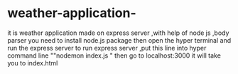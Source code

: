 # weather-application-
it is weather application made on express server ,with help of node js ,body parser 
you need to install node.js package 
then open the hyper terminal and run the express server 
to run express server ,put this line into hyper command line ""nodemon index.js "
then go to localhost:3000
it will take you to index.html 
